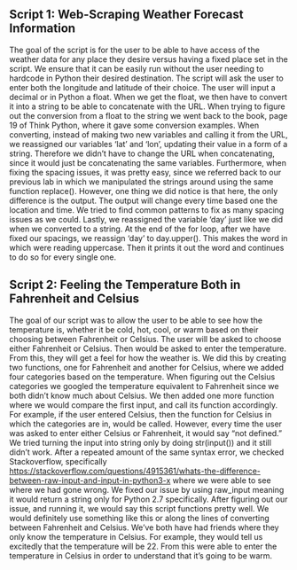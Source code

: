 ## Script 1: Web-Scraping Weather Forecast Information

The goal of the script is for the user to be able to have access of the weather data for any place they desire versus having a fixed place set in the script. We ensure that it can be easily run without the user needing to hardcode in Python their desired destination. The script will ask the user to enter both the longitude and latitude of their choice. The user will input a decimal or in Python a float. When we get the float, we then have to convert it into a string to be able to concatenate with the URL. When trying to figure out the conversion from a float to the string we went back to the book, page 19 of Think Python, where it gave some conversion examples. When converting, instead of making two new variables and calling it from the URL, we reassigned our variables ‘lat’ and ‘lon’, updating their value in a form of a string. Therefore we didn’t have to change the URL when concatenating, since it would just be concatenating the same variables. Furthermore, when fixing the spacing issues, it was pretty easy, since we referred back to our previous lab in which we manipulated the strings around using the same function replace(). However, one thing we did notice is that here, the only difference is the output. The output will change every time based one the location and time. We tried to find common patterns to fix as many spacing issues as we could. Lastly, we reassigned the variable ‘day’ just like we did when we converted to a string. At the end of the for loop, after we have fixed our spacings, we reassign ‘day’ to day.upper(). This makes the word in which were reading uppercase. Then it prints it out the word and continues to do so for every single one.

## Script 2: Feeling the Temperature Both in Fahrenheit and Celsius
The goal of our script was to allow the user to be able to see how the temperature is, whether it be cold, hot, cool, or warm based on their choosing between Fahrenheit or Celsius. The user will be asked to choose either Fahrenheit or Celsius. Then would be asked to enter the temperature. From this, they will get a feel for how the weather is. We did this by creating two functions, one for Fahrenheit and another for Celsius, where we added four categories based on the temperature. When figuring out the Celsius categories we googled the temperature equivalent to Fahrenheit since we both didn’t know much about Celsius. We then added one more function where we would compare the first input, and call its function accordingly. For example, if the user entered Celsius, then the function for Celsius in which the categories are in, would be called. However, every time the user was asked to enter either Celsius or Fahrenheit, it would say “not defined.” We tried turning the input into string only by doing str(input()) and it still didn’t work. After a repeated amount of the same syntax error, we checked Stackoverflow, specifically https://stackoverflow.com/questions/4915361/whats-the-difference-between-raw-input-and-input-in-python3-x where we were able to see where we had gone wrong. We fixed our issue by using raw_input meaning it would return a string only for Python 2.7 specifically. After figuring out our issue, and running it, we would say this script functions pretty well. We would definitely use something like this or along the lines of converting between Fahrenheit and Celsius. We’ve both have had friends where they only know the temperature in Celsius. For example, they would tell us excitedly that the temperature will be 22. From this were able to enter the temperature in Celsius in order to understand that it’s going to be warm.
